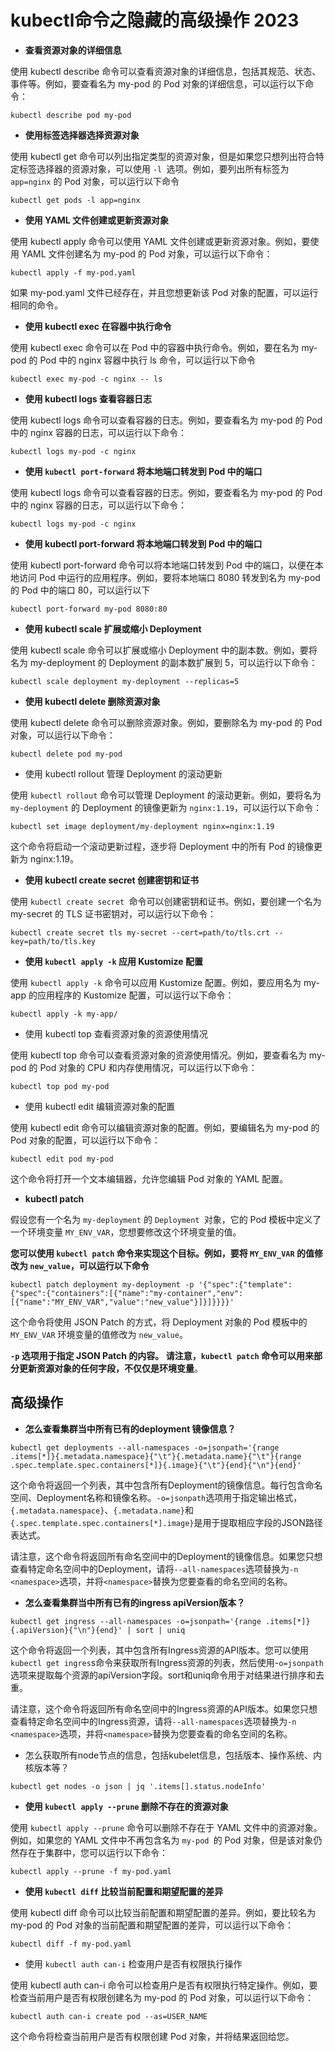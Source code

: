 # **kubectl命令之隐藏的高级操作 2023**

* **查看资源对象的详细信息**

使用 kubectl describe 命令可以查看资源对象的详细信息，包括其规范、状态、事件等。例如，要查看名为 my-pod 的 Pod 对象的详细信息，可以运行以下命令：

```
kubectl describe pod my-pod
```

* **使用标签选择器选择资源对象**

使用 kubectl get 命令可以列出指定类型的资源对象，但是如果您只想列出符合特定标签选择器的资源对象，可以使用 `-l `选项。例如，要列出所有标签为 `app=nginx` 的 Pod 对象，可以运行以下命令

```
kubectl get pods -l app=nginx

```

* **使用 YAML 文件创建或更新资源对象**

使用 kubectl apply 命令可以使用 YAML 文件创建或更新资源对象。例如，要使用 YAML 文件创建名为 my-pod 的 Pod 对象，可以运行以下命令：

```
kubectl apply -f my-pod.yaml
```

如果 my-pod.yaml 文件已经存在，并且您想更新该 Pod 对象的配置，可以运行相同的命令。

* **使用 kubectl exec 在容器中执行命令**

使用 kubectl exec 命令可以在 Pod 中的容器中执行命令。例如，要在名为 my-pod 的 Pod 中的 nginx 容器中执行 ls 命令，可以运行以下命令

```
kubectl exec my-pod -c nginx -- ls
```

* **使用 kubectl logs 查看容器日志**

使用 kubectl logs 命令可以查看容器的日志。例如，要查看名为 my-pod 的 Pod 中的 nginx 容器的日志，可以运行以下命令：

```
kubectl logs my-pod -c nginx
```

* **使用 `kubectl port-forward` 将本地端口转发到 Pod 中的端口**

使用 kubectl logs 命令可以查看容器的日志。例如，要查看名为 my-pod 的 Pod 中的 nginx 容器的日志，可以运行以下命令：

```
kubectl logs my-pod -c nginx
```

* **使用 kubectl port-forward 将本地端口转发到 Pod 中的端口**

使用 kubectl port-forward 命令可以将本地端口转发到 Pod 中的端口，以便在本地访问 Pod 中运行的应用程序。例如，要将本地端口 8080 转发到名为 my-pod 的 Pod 中的端口 80，可以运行以下

```
kubectl port-forward my-pod 8080:80
```

* **使用 kubectl scale 扩展或缩小 Deployment**

使用 kubectl scale 命令可以扩展或缩小 Deployment 中的副本数。例如，要将名为 my-deployment 的 Deployment 的副本数扩展到 5，可以运行以下命令：

```
kubectl scale deployment my-deployment --replicas=5
```

* **使用 kubectl delete 删除资源对象**

使用 kubectl delete 命令可以删除资源对象。例如，要删除名为 my-pod 的 Pod 对象，可以运行以下命令：

```
kubectl delete pod my-pod
```

* 使用 kubectl rollout 管理 Deployment 的滚动更新

使用 `kubectl rollout` 命令可以管理 Deployment 的滚动更新。例如，要将名为 `my-deployment` 的 Deployment 的镜像更新为 `nginx:1.19`，可以运行以下命令：

```
kubectl set image deployment/my-deployment nginx=nginx:1.19
```

这个命令将启动一个滚动更新过程，逐步将 Deployment 中的所有 Pod 的镜像更新为 nginx:1.19。


* **使用 kubectl create secret 创建密钥和证书**

使用 `kubectl create secret `命令可以创建密钥和证书。例如，要创建一个名为 my-secret 的 TLS 证书密钥对，可以运行以下命令：

```
kubectl create secret tls my-secret --cert=path/to/tls.crt --key=path/to/tls.key
```

* **使用 `kubectl apply -k` 应用 Kustomize 配置**

使用 `kubectl apply -k` 命令可以应用 Kustomize 配置。例如，要应用名为 my-app 的应用程序的 Kustomize 配置，可以运行以下命令：

```
kubectl apply -k my-app/
```

* 使用 kubectl top 查看资源对象的资源使用情况

使用 kubectl top 命令可以查看资源对象的资源使用情况。例如，要查看名为 my-pod 的 Pod 对象的 CPU 和内存使用情况，可以运行以下命令：

```
kubectl top pod my-pod
```

* 使用 kubectl edit 编辑资源对象的配置

使用 kubectl edit 命令可以编辑资源对象的配置。例如，要编辑名为 my-pod 的 Pod 对象的配置，可以运行以下命令：

```
kubectl edit pod my-pod
```

这个命令将打开一个文本编辑器，允许您编辑 Pod 对象的 YAML 配置。

* **kubectl patch** 

假设您有一个名为 `my-deployment` 的 `Deployment `对象，它的 Pod 模板中定义了一个环境变量 `MY_ENV_VAR`，您想要修改这个环境变量的值。

**您可以使用 `kubectl patch` 命令来实现这个目标。例如，要将 `MY_ENV_VAR` 的值修改为 `new_value`，可以运行以下命令**

```
kubectl patch deployment my-deployment -p '{"spec":{"template":{"spec":{"containers":[{"name":"my-container","env":[{"name":"MY_ENV_VAR","value":"new_value"}]}]}}}}'
```

这个命令将使用 JSON Patch 的方式，将 Deployment 对象的 Pod 模板中的 `MY_ENV_VAR` 环境变量的值修改为 `new_value`。

**`-p` 选项用于指定 JSON Patch 的内容。
请注意，`kubectl patch` 命令可以用来部分更新资源对象的任何字段，不仅仅是环境变量**。

## 高级操作

* **怎么查看集群当中所有已有的deployment 镜像信息？**

```
kubectl get deployments --all-namespaces -o=jsonpath='{range .items[*]}{.metadata.namespace}{"\t"}{.metadata.name}{"\t"}{range .spec.template.spec.containers[*]}{.image}{"\t"}{end}{"\n"}{end}'
```

这个命令将返回一个列表，其中包含所有Deployment的镜像信息。每行包含命名空间、Deployment名称和镜像名称。`-o=jsonpath`选项用于指定输出格式，`{.metadata.namespace}`、`{.metadata.name}`和`{.spec.template.spec.containers[*].image}`是用于提取相应字段的JSON路径表达式。

请注意，这个命令将返回所有命名空间中的Deployment的镜像信息。如果您只想查看特定命名空间中的Deployment，请将`--all-namespaces`选项替换为`-n <namespace>`选项，并将`<namespace>`替换为您要查看的命名空间的名称。


* **怎么查看集群当中所有已有的ingress apiVersion版本？**

```
kubectl get ingress --all-namespaces -o=jsonpath='{range .items[*]}{.apiVersion}{"\n"}{end}' | sort | uniq
```

这个命令将返回一个列表，其中包含所有Ingress资源的API版本。您可以使用`kubectl get ingres`s命令来获取所有Ingress资源的列表，然后使用-`o=jsonpath`选项来提取每个资源的apiVersion字段。sort和uniq命令用于对结果进行排序和去重。

请注意，这个命令将返回所有命名空间中的Ingress资源的API版本。如果您只想查看特定命名空间中的Ingress资源，请将`--all-namespaces`选项替换为`-n <namespace>`选项，并将`<namespace>`替换为您要查看的命名空间的名称。

* 怎么获取所有node节点的信息，包括kubelet信息，包括版本、操作系统、内核版本等？

```
kubectl get nodes -o json | jq '.items[].status.nodeInfo'
```

* **使用 `kubectl apply --prune` 删除不存在的资源对象**

使用 `kubectl apply --prune` 命令可以删除不存在于 YAML 文件中的资源对象。例如，如果您的 YAML 文件中不再包含名为 `my-pod `的 Pod 对象，但是该对象仍然存在于集群中，您可以运行以下命令：

```
kubectl apply --prune -f my-pod.yaml
```

* **使用 `kubectl diff` 比较当前配置和期望配置的差异**

使用 kubectl diff 命令可以比较当前配置和期望配置的差异。例如，要比较名为 my-pod 的 Pod 对象的当前配置和期望配置的差异，可以运行以下命令：

```
kubectl diff -f my-pod.yaml
```

* 使用 `kubectl auth can-i` 检查用户是否有权限执行操作

使用 kubectl auth can-i 命令可以检查用户是否有权限执行特定操作。例如，要检查当前用户是否有权限创建名为 my-pod 的 Pod 对象，可以运行以下命令：

```
kubectl auth can-i create pod --as=USER_NAME
```

这个命令将检查当前用户是否有权限创建 Pod 对象，并将结果返回给您。


